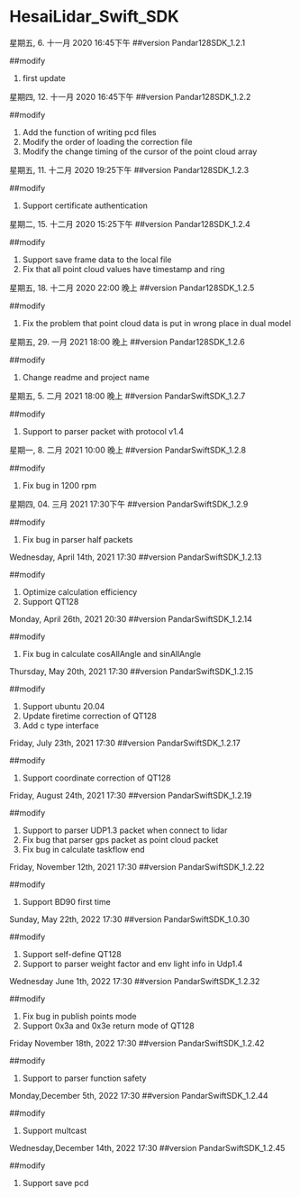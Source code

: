 # HesaiLidar_Swift_SDK

星期五, 6. 十一月 2020 16:45下午 
##version
Pandar128SDK_1.2.1 

##modify
1. first update

星期四, 12. 十一月 2020 16:45下午 
##version
Pandar128SDK_1.2.2 

##modify
1. Add the function of writing pcd files
2. Modify the order of loading the correction file
3. Modify the change timing of the cursor of the point cloud array

星期五, 11. 十二月 2020 19:25下午 
##version
Pandar128SDK_1.2.3 

##modify
1. Support certificate authentication

星期二, 15. 十二月 2020 15:25下午 
##version
Pandar128SDK_1.2.4 

##modify
1. Support save frame data to the local file
2. Fix that all point cloud values have timestamp and ring


星期五, 18. 十二月 2020 22:00 晚上
##version
Pandar128SDK_1.2.5

##modify
1. Fix the problem that point cloud data is put in wrong place in dual model

星期五, 29. 一月 2021 18:00 晚上
##version
Pandar128SDK_1.2.6

##modify
1. Change readme and project name

星期五, 5. 二月 2021 18:00 晚上
##version
PandarSwiftSDK_1.2.7

##modify
1. Support to parser packet with protocol v1.4


星期一, 8. 二月 2021 10:00 晚上
##version
PandarSwiftSDK_1.2.8

##modify
1. Fix bug in 1200 rpm

星期四, 04. 三月 2021 17:30下午 
##version
PandarSwiftSDK_1.2.9

##modify
1. Fix bug in parser half packets

Wednesday, April 14th, 2021 17:30
##version
PandarSwiftSDK_1.2.13

##modify
1. Optimize calculation efficiency
2. Support QT128

Monday, April 26th, 2021 20:30
##version
PandarSwiftSDK_1.2.14

##modify
1. Fix bug in calculate cosAllAngle and sinAllAngle

Thursday, May 20th, 2021 17:30
##version
PandarSwiftSDK_1.2.15

##modify
1. Support ubuntu 20.04
2. Update firetime correction of QT128
3. Add c type interface

Friday, July 23th, 2021 17:30
##version
PandarSwiftSDK_1.2.17

##modify
1. Support coordinate correction of QT128 


Friday, August 24th, 2021 17:30
##version
PandarSwiftSDK_1.2.19

##modify
1. Support to parser UDP1.3 packet when connect to lidar
2. Fix bug that parser gps packet as point cloud packet
3. Fix bug in calculate taskflow end

Friday, November 12th, 2021 17:30
##version
PandarSwiftSDK_1.2.22

##modify
1. Support BD90 first time

Sunday, May 22th, 2022 17:30
##version
PandarSwiftSDK_1.0.30

##modify
1. Support self-define QT128 
2. Support to parser weight factor and env light info in Udp1.4

Wednesday June 1th, 2022 17:30
##version
PandarSwiftSDK_1.2.32

##modify
1. Fix bug in publish points mode
2. Support 0x3a and 0x3e return mode of QT128

Friday November 18th, 2022 17:30
##version
PandarSwiftSDK_1.2.42

##modify
1. Support to parser function safety

Monday,December 5th, 2022 17:30
##version
PandarSwiftSDK_1.2.44

##modify
1. Support multcast

Wednesday,December 14th, 2022 17:30
##version
PandarSwiftSDK_1.2.45

##modify
1. Support save pcd

